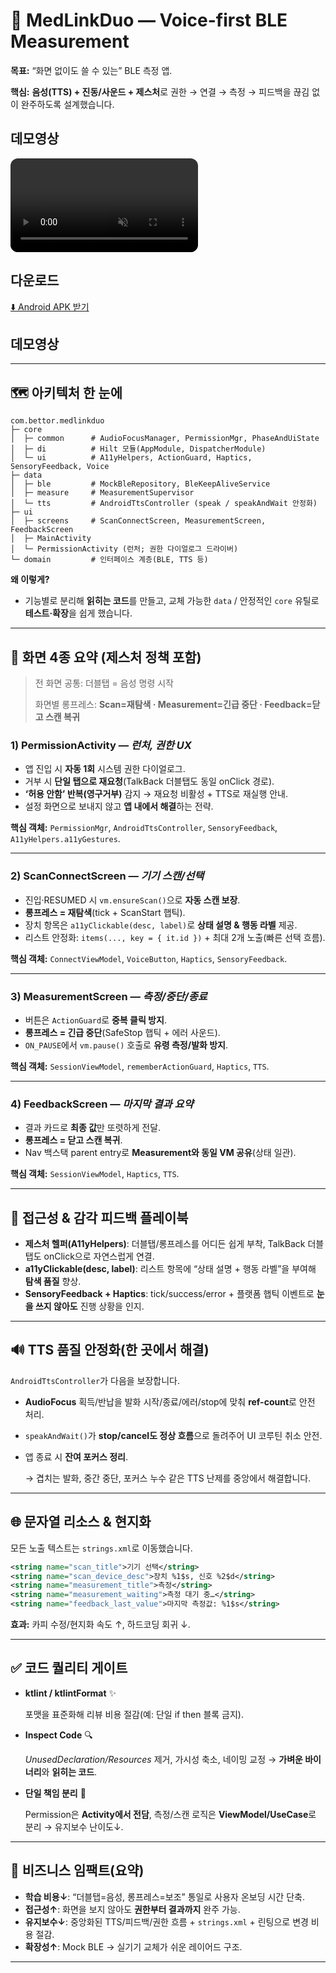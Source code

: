 # 🚀 MedLinkDuo — Voice-first BLE Measurement

**목표:** “화면 없이도 쓸 수 있는” BLE 측정 앱.

**핵심:** **음성(TTS) + 진동/사운드 + 제스처**로 권한 → 연결 → 측정 → 피드백을 끊김 없이 완주하도록 설계했습니다.

## 데모영상

<video src="https://github.com/user-attachments/assets/2a8b8e7b-de1f-4328-8587-5b35d36855ad"
       controls playsinline loop muted
       style="max-width:100%;height:auto;border-radius:12px;"></video>

## 다운로드

[⬇️ Android APK 받기](https://github.com/theBettor/MedLinkDuo/releases/tag/apk)

## 데모영상

---

## 🗺️ 아키텍처 한 눈에

```
com.bettor.medlinkduo
├─ core
│  ├─ common      # AudioFocusManager, PermissionMgr, PhaseAndUiState
│  ├─ di          # Hilt 모듈(AppModule, DispatcherModule)
│  └─ ui          # A11yHelpers, ActionGuard, Haptics, SensoryFeedback, Voice
├─ data
│  ├─ ble         # MockBleRepository, BleKeepAliveService
│  ├─ measure     # MeasurementSupervisor
│  └─ tts         # AndroidTtsController (speak / speakAndWait 안정화)
├─ ui
│  ├─ screens     # ScanConnectScreen, MeasurementScreen, FeedbackScreen
│  ├─ MainActivity
│  └─ PermissionActivity (런처; 권한 다이얼로그 드라이버)
└─ domain         # 인터페이스 계층(BLE, TTS 등)

```

**왜 이렇게?**

- 기능별로 분리해 **읽히는 코드**를 만들고, 교체 가능한 `data` / 안정적인 `core` 유틸로 **테스트·확장**을 쉽게 했습니다.

---

## 📱 화면 4종 요약 (제스처 정책 포함)

> 전 화면 공통: 더블탭 = 음성 명령 시작
> 
> 
> 화면별 롱프레스: **Scan=재탐색 · Measurement=긴급 중단 · Feedback=닫고 스캔 복귀**
> 

### 1) PermissionActivity — *런처, 권한 UX*

- 앱 진입 시 **자동 1회** 시스템 권한 다이얼로그.
- 거부 시 **단일 탭으로 재요청**(TalkBack 더블탭도 동일 onClick 경로).
- **‘허용 안함’ 반복(영구거부)** 감지 → 재요청 비활성 + TTS로 재실행 안내.
- 설정 화면으로 보내지 않고 **앱 내에서 해결**하는 전략.

**핵심 객체:** `PermissionMgr`, `AndroidTtsController`, `SensoryFeedback`, `A11yHelpers.a11yGestures`.

---

### 2) ScanConnectScreen — *기기 스캔/선택*

- 진입·RESUMED 시 `vm.ensureScan()`으로 **자동 스캔 보장**.
- **롱프레스 = 재탐색**(tick + ScanStart 햅틱).
- 장치 항목은 `a11yClickable(desc, label)`로 **상태 설명 & 행동 라벨** 제공.
- 리스트 안정화: `items(..., key = { it.id })` + 최대 2개 노출(빠른 선택 흐름).

**핵심 객체:** `ConnectViewModel`, `VoiceButton`, `Haptics`, `SensoryFeedback`.

---

### 3) MeasurementScreen — *측정/중단/종료*

- 버튼은 `ActionGuard`로 **중복 클릭 방지**.
- **롱프레스 = 긴급 중단**(SafeStop 햅틱 + 에러 사운드).
- `ON_PAUSE`에서 `vm.pause()` 호출로 **유령 측정/발화 방지**.

**핵심 객체:** `SessionViewModel`, `rememberActionGuard`, `Haptics`, `TTS`.

---

### 4) FeedbackScreen — *마지막 결과 요약*

- 결과 카드로 **최종 값**만 또렷하게 전달.
- **롱프레스 = 닫고 스캔 복귀**.
- Nav 백스택 parent entry로 **Measurement와 동일 VM 공유**(상태 일관).

**핵심 객체:** `SessionViewModel`, `Haptics`, `TTS`.

---

## 🧏 접근성 & 감각 피드백 플레이북

- **제스처 헬퍼(A11yHelpers)**: 더블탭/롱프레스를 어디든 쉽게 부착, TalkBack 더블탭도 onClick으로 자연스럽게 연결.
- **a11yClickable(desc, label)**: 리스트 항목에 “상태 설명 + 행동 라벨”을 부여해 **탐색 품질** 향상.
- **SensoryFeedback + Haptics**: tick/success/error + 플랫폼 햅틱 이벤트로 **눈을 쓰지 않아도** 진행 상황을 인지.

---

## 🔊 TTS 품질 안정화(한 곳에서 해결)

`AndroidTtsController`가 다음을 보장합니다.

- **AudioFocus** 획득/반납을 발화 시작/종료/에러/stop에 맞춰 **ref-count**로 안전 처리.
- `speakAndWait()`가 **stop/cancel도 정상 흐름**으로 돌려주어 UI 코루틴 취소 안전.
- 앱 종료 시 **잔여 포커스 정리**.
    
    → 겹치는 발화, 중간 중단, 포커스 누수 같은 TTS 난제를 중앙에서 해결합니다.
    

---

## 🌐 문자열 리소스 & 현지화

모든 노출 텍스트는 `strings.xml`로 이동했습니다.

```xml
<string name="scan_title">기기 선택</string>
<string name="scan_device_desc">장치 %1$s, 신호 %2$d</string>
<string name="measurement_title">측정</string>
<string name="measurement_waiting">측정 대기 중…</string>
<string name="feedback_last_value">마지막 측정값: %1$s</string>

```

**효과:** 카피 수정/현지화 속도 ↑, 하드코딩 회귀 ↓.

---

## ✅ 코드 퀄리티 게이트

- **ktlint / ktlintFormat** ✨
    
    포맷을 표준화해 리뷰 비용 절감(예: 단일 if then 블록 금지).
    
- **Inspect Code** 🔍
    
    *UnusedDeclaration/Resources* 제거, 가시성 축소, 네이밍 교정 → **가벼운 바이너리**와 **읽히는 코드**.
    
- **단일 책임 분리** 🧱
    
    Permission은 **Activity에서 전담**, 측정/스캔 로직은 **ViewModel/UseCase**로 분리 → 유지보수 난이도↓.
    

---

## 💼 비즈니스 임팩트(요약)

- **학습 비용↓**: “더블탭=음성, 롱프레스=보조” 통일로 사용자 온보딩 시간 단축.
- **접근성↑**: 화면을 보지 않아도 **권한부터 결과까지** 완주 가능.
- **유지보수↓**: 중앙화된 TTS/피드백/권한 흐름 + `strings.xml` + 린팅으로 변경 비용 절감.
- **확장성↑**: Mock BLE → 실기기 교체가 쉬운 레이어드 구조.

---

